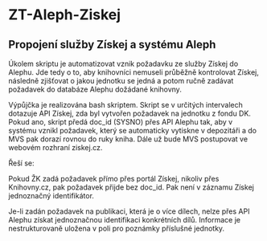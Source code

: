 # ZT-Aleph-Ziskej
## Propojení služby Získej a systému Aleph

Úkolem skriptu je automatizovat vznik požadavku ze služby Získej do Alephu. Jde tedy o to, aby knihovníci nemuseli průběžně kontrolovat Získej, následně zjišťovat o jakou jednotku se jedná a potom ručně zadávat požadavek do databáze Alephu dožádané knihovny. 

Výpůjčka je realizována bash skriptem. Skript se v určitých intervalech dotazuje API Získej, zda byl vytvořen požadavek na jednotku z fondu DK. Pokud ano, skript předá doc_id (SYSNO) přes API Alephu tak, aby v systému vznikl požadavek, který se automaticky vytiskne v depozitáři a do MVS pak dorazí rovnou do ruky kniha.  Dále už bude MVS postupovat ve webovém rozhraní ziskej.cz.


Řeší se:

Pokud ŽK zadá požadavek  přímo přes portál Získej, nikoliv přes Knihovny.cz, pak požadavek přijde  bez doc_id. Pak není v záznamu Získej jednoznačný identifikátor.

Je-li  zadán požadavek na publikaci, která je o více dílech, nelze přes API Alephu získat jednoznačnou identifikaci konkrétních dílů. Informace je nestrukturovaně uložena v poli pro poznámky příslušné jednotky.

